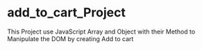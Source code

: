 # add_to_cart_Project
This Project use JavaScript Array and Object with their Method to Manipulate the DOM by creating Add to cart
